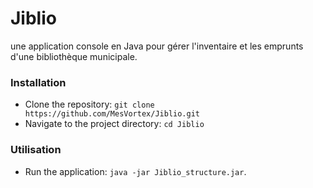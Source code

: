 # Jiblio
une application console en Java pour gérer l'inventaire et les emprunts d'une bibliothèque municipale.

### Installation
- Clone the repository: `git clone https://github.com/MesVortex/Jiblio.git`
- Navigate to the project directory: `cd Jiblio`

### Utilisation
- Run the application: `java -jar Jiblio_structure.jar`.
